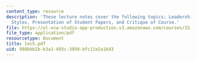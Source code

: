 ```yaml
---
content_type: resource
description: 'These lecture notes cover the following topics: Leadership Traits, Leadership
  Styles, Presentation of Student Papers, and Critique of Course.'
file: https://ol-ocw-studio-app-production.s3.amazonaws.com/courses/15-996-cross-cultural-leadership-fall-2004/998bbb2bb3a1493c3950bfc11e2a1643_lec5.pdf
file_type: application/pdf
resourcetype: Document
title: lec5.pdf
uid: 998bbb2b-b3a1-493c-3950-bfc11e2a1643
---
```

